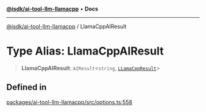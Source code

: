 [**@isdk/ai-tool-llm-llamacpp**](../README.md) • **Docs**

***

[@isdk/ai-tool-llm-llamacpp](../globals.md) / LlamaCppAIResult

# Type Alias: LlamaCppAIResult

> **LlamaCppAIResult**: `AIResult`\<`string`, [`LLamaCppResult`](../interfaces/LLamaCppResult.md)\>

## Defined in

[packages/ai-tool-llm-llamacpp/src/options.ts:558](https://github.com/isdk/ai-tool-llm-llamacpp.js/blob/7287783d46f995e107854e485be3e5797b423e85/src/options.ts#L558)
